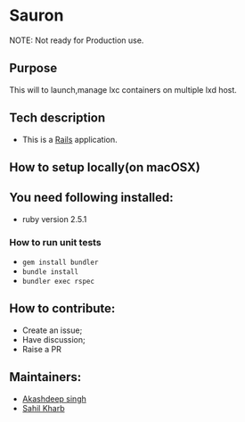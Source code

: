 # Sauron

NOTE: Not ready for Production use.

## Purpose 

This will to launch,manage lxc containers on multiple lxd host.

## Tech description

* This is a [Rails](http://rubyonrails.org/) application.


## How to setup locally(on macOSX)

## You need following installed:

* ruby version 2.5.1

### How to run unit tests

*  ```gem install bundler```
* ```bundle install```
* ```bundler exec rspec```

## How to contribute:

* Create an issue;
* Have discussion;
* Raise a PR 

## Maintainers:

* [Akashdeep singh](https://github.com/bitfurry)
* [Sahil Kharb](https://github.com/akashkahlon)
